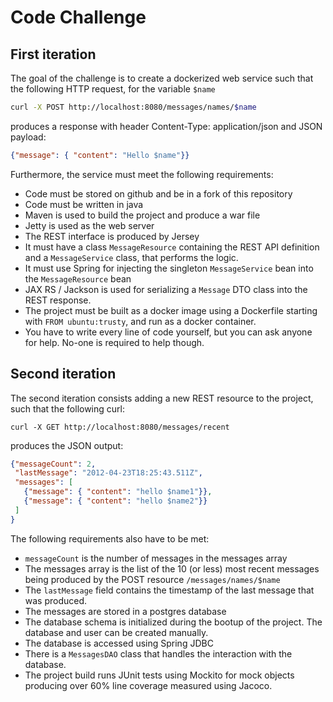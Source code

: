 # Code Challenge

## First iteration
The goal of the challenge is to create a dockerized web service such that the following HTTP request, for the variable `$name`
```sh
curl -X POST http://localhost:8080/messages/names/$name
```
produces a response with header Content-Type: application/json and JSON payload:
```json
{"message": { "content": "Hello $name"}}
```
Furthermore, the service must meet the following requirements:
* Code must be stored on github and be in a fork of this repository
* Code must be written in java
* Maven is used to build the project and produce a war file
* Jetty is used as the web server
* The REST interface is produced by Jersey
* It must have a class `MessageResource` containing the REST API definition and a `MessageService` class, that performs the logic.
* It must use Spring for injecting the singleton `MessageService` bean into the `MessageResource` bean
* JAX RS / Jackson is used for serializing a `Message` DTO class into the REST response.
* The project must be built as a docker image using a Dockerfile starting with `FROM ubuntu:trusty`, and run as a docker container.
* You have to write every line of code yourself, but you can ask anyone for help. No-one is required to help though.

## Second iteration
The second iteration consists adding a new REST resource to the project, such that the following curl:
```
curl -X GET http://localhost:8080/messages/recent
```
produces the JSON output:
```json
{"messageCount": 2,
 "lastMessage": "2012-04-23T18:25:43.511Z",
 "messages": [
   {"message": { "content": "hello $name1"}},
   {"message": { "content": "hello $name2"}}
 ]
}
```
The following requirements also have to be met:
* `messageCount` is the number of messages in the messages array
* The messages array is the list of the 10 (or less) most recent messages being produced by the POST resource `/messages/names/$name`
* The `lastMessage` field contains the timestamp of the last message that was produced.
* The messages are stored in a postgres database
* The database schema is initialized during the bootup of the project. The database and user can be created manually.
* The database is accessed using Spring JDBC
* There is a `MessagesDAO` class that handles the interaction with the database.
* The project build runs JUnit tests using Mockito for mock objects producing over 60% line coverage measured using Jacoco.

